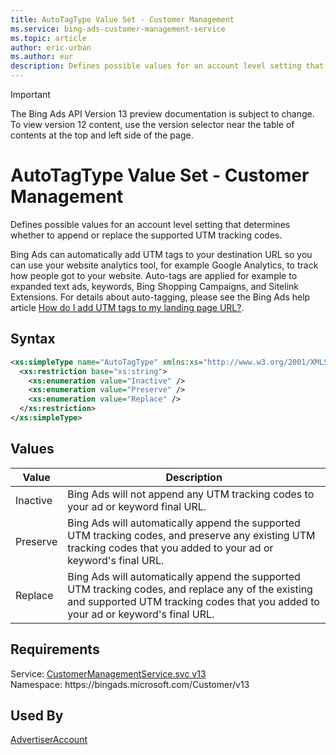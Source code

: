 ```yaml
---
title: AutoTagType Value Set - Customer Management
ms.service: bing-ads-customer-management-service
ms.topic: article
author: eric-urban
ms.author: eur
description: Defines possible values for an account level setting that determines whether to append or replace the supported UTM tracking codes.
---
```

> [!IMPORTANT]
> The Bing Ads API Version 13 preview documentation is subject to change. To view version 12 content, use the version selector near the table of contents at the top and left side of the page.

# AutoTagType Value Set - Customer Management
Defines possible values for an account level setting that determines whether to append or replace the supported UTM tracking codes.

Bing Ads can automatically add UTM tags to your destination URL so you can use your website analytics tool, for example Google Analytics, to track how people got to your website. Auto-tags are applied for example to expanded text ads, keywords, Bing Shopping Campaigns, and Sitelink Extensions. For details about auto-tagging, please see the Bing Ads help article [How do I add UTM tags to my landing page URL?](https://help.bingads.microsoft.com/#apex/3/en/56762/-1).

## Syntax
```xml
<xs:simpleType name="AutoTagType" xmlns:xs="http://www.w3.org/2001/XMLSchema">
  <xs:restriction base="xs:string">
    <xs:enumeration value="Inactive" />
    <xs:enumeration value="Preserve" />
    <xs:enumeration value="Replace" />
  </xs:restriction>
</xs:simpleType>
```

## <a name="values"></a>Values

|Value|Description|
|-----------|---------------|
|<a name="inactive"></a>Inactive|Bing Ads will not append any UTM tracking codes to your ad or keyword final URL.|
|<a name="preserve"></a>Preserve|Bing Ads will automatically append the supported UTM tracking codes, and preserve any existing UTM tracking codes that you added to your ad or keyword's final URL.|
|<a name="replace"></a>Replace|Bing Ads will automatically append the supported UTM tracking codes, and replace any of the existing and supported UTM tracking codes that you added to your ad or keyword's final URL.|

## Requirements
Service: [CustomerManagementService.svc v13](https://clientcenter.api.bingads.microsoft.com/Api/CustomerManagement/v13/CustomerManagementService.svc)  
Namespace: https\://bingads.microsoft.com/Customer/v13  

## Used By
[AdvertiserAccount](advertiseraccount.md)  
